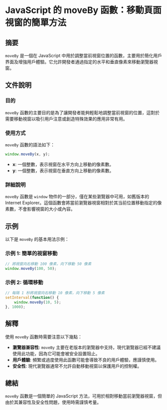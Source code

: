 <!--
Meta Description: # JavaScript 的 moveBy 函數：移動頁面視窗的簡單方法 ## 摘要 `moveBy` 是一個在 JavaScript 中用於調整當前視窗位置的函數，主要用於簡化用戶界面及增強用戶體驗。它允許開發者通過指定的水平和垂直像素來移動瀏覽器視窗。 ## 文件說明 ### 目的 `moveB...
Meta Keywords: moveby, javascript, window, 一個整數, 100
-->

# JavaScript 的 moveBy 函數：移動頁面視窗的簡單方法

## 摘要
`moveBy` 是一個在 JavaScript 中用於調整當前視窗位置的函數，主要用於簡化用戶界面及增強用戶體驗。它允許開發者通過指定的水平和垂直像素來移動瀏覽器視窗。

## 文件說明
### 目的
`moveBy` 函數的主要目的是為了讓開發者能夠輕鬆地調整當前視窗的位置，這對於需要移動視窗以吸引用戶注意或創造特殊效果的應用非常有用。

### 使用方式
`moveBy` 函數的語法如下：
```javascript
window.moveBy(x, y);
```
- **x**: 一個整數，表示視窗在水平方向上移動的像素數。
- **y**: 一個整數，表示視窗在垂直方向上移動的像素數。

### 詳細說明
`moveBy` 函數是 `window` 物件的一部分，僅在某些瀏覽器中可用，如舊版本的 Internet Explorer。這個函數會將當前瀏覽器視窗相對於其当前位置移動指定的像素數，不會影響視窗的大小或內容。

## 示例
以下是 `moveBy` 的基本用法示例：

### 示例 1: 簡單的視窗移動
```javascript
// 將視窗向右移動 100 像素，向下移動 50 像素
window.moveBy(100, 50);
```

### 示例 2: 循環移動
```javascript
// 每隔 1 秒將視窗向右移動 10 像素，向下移動 5 像素
setInterval(function() {
    window.moveBy(10, 5);
}, 1000);
```

## 解釋
使用 `moveBy` 函數時需要注意以下幾點：
- **瀏覽器兼容性**: `moveBy` 主要在老版本的瀏覽器中支持，現代瀏覽器已經不建議使用此功能，因為它可能會被安全設置阻止。
- **用戶體驗**: 頻繁或過度使用此函數可能會導致不良的用戶體驗，應謹慎使用。
- **安全性**: 現代瀏覽器通常不允許自動移動視窗以保護用戶的控制權。
  
## 總結
`moveBy` 函數是一個簡單的 JavaScript 方法，可用於相對移動當前瀏覽器視窗，但由於其兼容性及安全性問題，使用時需謹慎考量。